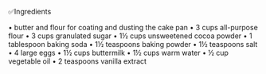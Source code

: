 ✅Ingredients

• butter and flour for coating and dusting the cake pan
• 3 cups all-purpose flour
• 3 cups granulated sugar
• 1½ cups unsweetened cocoa powder
• 1 tablespoon baking soda
• 1½ teaspoons baking powder
• 1½ teaspoons salt
• 4 large eggs
• 1½ cups buttermilk
• 1½ cups warm water
• ½ cup vegetable oil
• 2 teaspoons vanilla extract